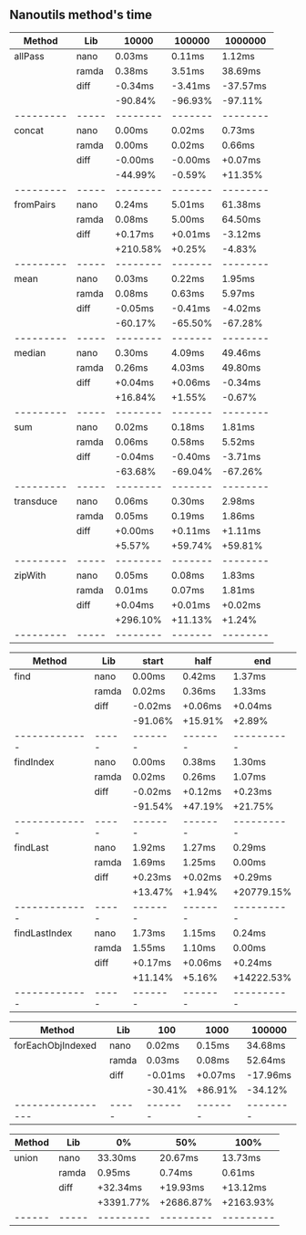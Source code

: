 ## Nanoutils method's time
| Method    | Lib   |    10000 |  100000 |  1000000 |
| --------- | ----- | -------- | ------- | -------- |
| allPass   | nano  |   0.03ms |  0.11ms |   1.12ms |
|           | ramda |   0.38ms |  3.51ms |  38.69ms |
|           | diff  |  -0.34ms | -3.41ms | -37.57ms |
|           |       |  -90.84% | -96.93% |  -97.11% |
| --------- | ----- | -------- | ------- | -------- |
| concat    | nano  |   0.00ms |  0.02ms |   0.73ms |
|           | ramda |   0.00ms |  0.02ms |   0.66ms |
|           | diff  |  -0.00ms | -0.00ms |  +0.07ms |
|           |       |  -44.99% |  -0.59% |  +11.35% |
| --------- | ----- | -------- | ------- | -------- |
| fromPairs | nano  |   0.24ms |  5.01ms |  61.38ms |
|           | ramda |   0.08ms |  5.00ms |  64.50ms |
|           | diff  |  +0.17ms | +0.01ms |  -3.12ms |
|           |       | +210.58% |  +0.25% |   -4.83% |
| --------- | ----- | -------- | ------- | -------- |
| mean      | nano  |   0.03ms |  0.22ms |   1.95ms |
|           | ramda |   0.08ms |  0.63ms |   5.97ms |
|           | diff  |  -0.05ms | -0.41ms |  -4.02ms |
|           |       |  -60.17% | -65.50% |  -67.28% |
| --------- | ----- | -------- | ------- | -------- |
| median    | nano  |   0.30ms |  4.09ms |  49.46ms |
|           | ramda |   0.26ms |  4.03ms |  49.80ms |
|           | diff  |  +0.04ms | +0.06ms |  -0.34ms |
|           |       |  +16.84% |  +1.55% |   -0.67% |
| --------- | ----- | -------- | ------- | -------- |
| sum       | nano  |   0.02ms |  0.18ms |   1.81ms |
|           | ramda |   0.06ms |  0.58ms |   5.52ms |
|           | diff  |  -0.04ms | -0.40ms |  -3.71ms |
|           |       |  -63.68% | -69.04% |  -67.26% |
| --------- | ----- | -------- | ------- | -------- |
| transduce | nano  |   0.06ms |  0.30ms |   2.98ms |
|           | ramda |   0.05ms |  0.19ms |   1.86ms |
|           | diff  |  +0.00ms | +0.11ms |  +1.11ms |
|           |       |   +5.57% | +59.74% |  +59.81% |
| --------- | ----- | -------- | ------- | -------- |
| zipWith   | nano  |   0.05ms |  0.08ms |   1.83ms |
|           | ramda |   0.01ms |  0.07ms |   1.81ms |
|           | diff  |  +0.04ms | +0.01ms |  +0.02ms |
|           |       | +296.10% | +11.13% |   +1.24% |
| --------- | ----- | -------- | ------- | -------- |

| Method        | Lib   |   start |    half |        end |
| ------------- | ----- | ------- | ------- | ---------- |
| find          | nano  |  0.00ms |  0.42ms |     1.37ms |
|               | ramda |  0.02ms |  0.36ms |     1.33ms |
|               | diff  | -0.02ms | +0.06ms |    +0.04ms |
|               |       | -91.06% | +15.91% |     +2.89% |
| ------------- | ----- | ------- | ------- | ---------- |
| findIndex     | nano  |  0.00ms |  0.38ms |     1.30ms |
|               | ramda |  0.02ms |  0.26ms |     1.07ms |
|               | diff  | -0.02ms | +0.12ms |    +0.23ms |
|               |       | -91.54% | +47.19% |    +21.75% |
| ------------- | ----- | ------- | ------- | ---------- |
| findLast      | nano  |  1.92ms |  1.27ms |     0.29ms |
|               | ramda |  1.69ms |  1.25ms |     0.00ms |
|               | diff  | +0.23ms | +0.02ms |    +0.29ms |
|               |       | +13.47% |  +1.94% | +20779.15% |
| ------------- | ----- | ------- | ------- | ---------- |
| findLastIndex | nano  |  1.73ms |  1.15ms |     0.24ms |
|               | ramda |  1.55ms |  1.10ms |     0.00ms |
|               | diff  | +0.17ms | +0.06ms |    +0.24ms |
|               |       | +11.14% |  +5.16% | +14222.53% |
| ------------- | ----- | ------- | ------- | ---------- |

| Method            | Lib   |     100 |    1000 |   100000 |
| ----------------- | ----- | ------- | ------- | -------- |
| forEachObjIndexed | nano  |  0.02ms |  0.15ms |  34.68ms |
|                   | ramda |  0.03ms |  0.08ms |  52.64ms |
|                   | diff  | -0.01ms | +0.07ms | -17.96ms |
|                   |       | -30.41% | +86.91% |  -34.12% |
| ----------------- | ----- | ------- | ------- | -------- |

| Method | Lib   |        0% |       50% |      100% |
| ------ | ----- | --------- | --------- | --------- |
| union  | nano  |   33.30ms |   20.67ms |   13.73ms |
|        | ramda |    0.95ms |    0.74ms |    0.61ms |
|        | diff  |  +32.34ms |  +19.93ms |  +13.12ms |
|        |       | +3391.77% | +2686.87% | +2163.93% |
| ------ | ----- | --------- | --------- | --------- |
